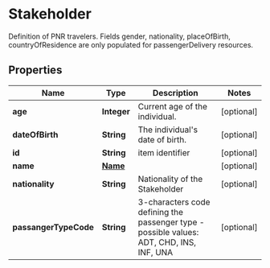 

# Stakeholder

Definition of PNR travelers. Fields gender, nationality, placeOfBirth, countryOfResidence are only populated for passengerDelivery resources.

## Properties

| Name | Type | Description | Notes |
|------------ | ------------- | ------------- | -------------|
|**age** | **Integer** | Current age of the individual. |  [optional] |
|**dateOfBirth** | **String** | The individual&#39;s date of birth. |  [optional] |
|**id** | **String** | item identifier |  [optional] |
|**name** | [**Name**](Name.md) |  |  [optional] |
|**nationality** | **String** | Nationality of the Stakeholder |  [optional] |
|**passangerTypeCode** | **String** | 3-characters code defining the passenger type - possible values: ADT, CHD, INS, INF, UNA |  [optional] |



